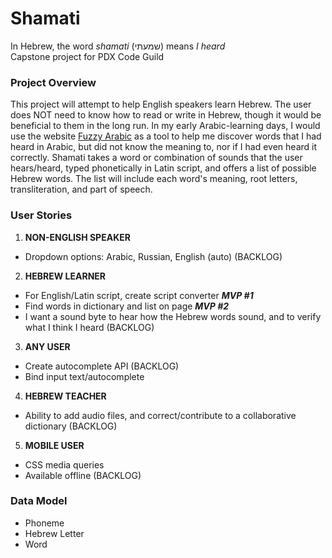# Shamati
In Hebrew, the word *shamati* (שמעתי) means *I heard*  
Capstone project for PDX Code Guild

### Project Overview
This project will attempt to help English speakers learn Hebrew. The user does NOT need to know how to read or write in Hebrew, though it would be beneficial to them in the long run. In my early Arabic-learning days, I would use the website [Fuzzy Arabic](http://fuzzyarabic.herokuapp.com/) as a tool to help me discover words that I had heard in Arabic, but did not know the meaning to, nor if I had even heard it correctly. Shamati takes a word or combination of sounds that the user hears/heard, typed phonetically in Latin script, and offers a list of possible Hebrew words. The list will include each word's meaning, root letters, transliteration, and part of speech.

### User Stories
1. **NON-ENGLISH SPEAKER**
* Dropdown options: Arabic, Russian, English (auto) (BACKLOG)
2. **HEBREW LEARNER**
* For English/Latin script, create script converter ***MVP #1***
* Find words in dictionary and list on page ***MVP #2***
* I want a sound byte to hear how the Hebrew words sound, and to verify what I think I heard (BACKLOG)
3. **ANY USER**
* Create autocomplete API (BACKLOG)
* Bind input text/autocomplete
4. **HEBREW TEACHER**
* Ability to add audio files, and correct/contribute to a collaborative dictionary (BACKLOG)
5. **MOBILE USER**
* CSS media queries
* Available offline (BACKLOG)

### Data Model
* Phoneme
* Hebrew Letter 
* Word
